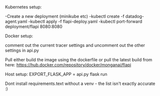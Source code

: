 
Kubernetes setup:

-Create a new deployment (minikube etc)
-kubectl create  -f datadog-agent.yaml 
-kubectl apply -f flapi-deploy.yaml
-kubectl port-forward deployment/flapi 8080:8080



Docker setup:

comment out the current tracer settings and uncomment out the other settings in api.py

Pull either build the image using the dockerfile or pull the latest build from here: https://hub.docker.com/repository/docker/monganai/flapi


Host setup:
EXPORT_FLASK_APP = api.py
flask run

Dont install requirements.text without a venv - the list isn't exactly accurate :)
